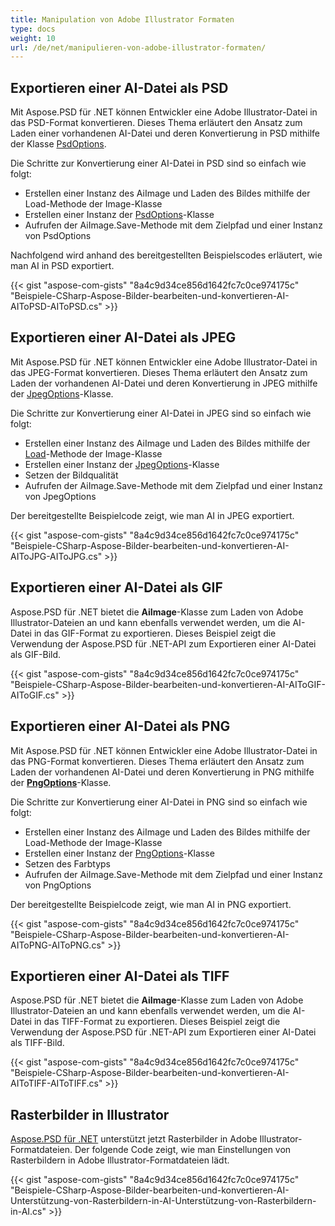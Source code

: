 ```yaml
---
title: Manipulation von Adobe Illustrator Formaten
type: docs
weight: 10
url: /de/net/manipulieren-von-adobe-illustrator-formaten/
---
```


## **Exportieren einer AI-Datei als PSD**
Mit Aspose.PSD für .NET können Entwickler eine Adobe Illustrator-Datei in das PSD-Format konvertieren. Dieses Thema erläutert den Ansatz zum Laden einer vorhandenen AI-Datei und deren Konvertierung in PSD mithilfe der Klasse [PsdOptions](https://reference.aspose.com/net/psd/aspose.psd.imageoptions/psdoptions).

Die Schritte zur Konvertierung einer AI-Datei in PSD sind so einfach wie folgt:

- Erstellen einer Instanz des AiImage und Laden des Bildes mithilfe der Load-Methode der Image-Klasse
- Erstellen einer Instanz der [PsdOptions](https://reference.aspose.com/net/psd/aspose.psd.imageoptions/psdoptions)-Klasse
- Aufrufen der AiImage.Save-Methode mit dem Zielpfad und einer Instanz von PsdOptions

Nachfolgend wird anhand des bereitgestellten Beispielscodes erläutert, wie man AI in PSD exportiert.


{{< gist "aspose-com-gists" "8a4c9d34ce856d1642fc7c0ce974175c" "Beispiele-CSharp-Aspose-Bilder-bearbeiten-und-konvertieren-AI-AIToPSD-AIToPSD.cs" >}}
## **Exportieren einer AI-Datei als JPEG**
Mit Aspose.PSD für .NET können Entwickler eine Adobe Illustrator-Datei in das JPEG-Format konvertieren. Dieses Thema erläutert den Ansatz zum Laden der vorhandenen AI-Datei und deren Konvertierung in JPEG mithilfe der [JpegOptions](https://reference.aspose.com/net/psd/aspose.psd.imageoptions/jpegoptions)-Klasse.

Die Schritte zur Konvertierung einer AI-Datei in JPEG sind so einfach wie folgt:

- Erstellen einer Instanz des AiImage und Laden des Bildes mithilfe der [Load](https://reference.aspose.com/psd/net/aspose.psd/image/methods/load/index)-Methode der Image-Klasse
- Erstellen einer Instanz der [JpegOptions](https://reference.aspose.com/net/psd/aspose.psd.imageoptions/jpegoptions)-Klasse
- Setzen der Bildqualität
- Aufrufen der AiImage.Save-Methode mit dem Zielpfad und einer Instanz von JpegOptions

Der bereitgestellte Beispielcode zeigt, wie man AI in JPEG exportiert.


{{< gist "aspose-com-gists" "8a4c9d34ce856d1642fc7c0ce974175c" "Beispiele-CSharp-Aspose-Bilder-bearbeiten-und-konvertieren-AI-AIToJPG-AIToJPG.cs" >}}
## **Exportieren einer AI-Datei als GIF**
Aspose.PSD für .NET bietet die **AiImage**-Klasse zum Laden von Adobe Illustrator-Dateien an und kann ebenfalls verwendet werden, um die AI-Datei in das GIF-Format zu exportieren. Dieses Beispiel zeigt die Verwendung der Aspose.PSD für .NET-API zum Exportieren einer AI-Datei als GIF-Bild.

{{< gist "aspose-com-gists" "8a4c9d34ce856d1642fc7c0ce974175c" "Beispiele-CSharp-Aspose-Bilder-bearbeiten-und-konvertieren-AI-AIToGIF-AIToGIF.cs" >}}
## **Exportieren einer AI-Datei als PNG**
Mit Aspose.PSD für .NET können Entwickler eine Adobe Illustrator-Datei in das PNG-Format konvertieren. Dieses Thema erläutert den Ansatz zum Laden der vorhandenen AI-Datei und deren Konvertierung in PNG mithilfe der [**PngOptions**](https://reference.aspose.com/net/psd/aspose.psd.imageoptions/pngoptions)-Klasse.

Die Schritte zur Konvertierung einer AI-Datei in PNG sind so einfach wie folgt:

- Erstellen einer Instanz des AiImage und Laden des Bildes mithilfe der Load-Methode der Image-Klasse
- Erstellen einer Instanz der [PngOptions](https://reference.aspose.com/net/psd/aspose.psd.imageoptions/pngoptions)-Klasse
- Setzen des Farbtyps
- Aufrufen der AiImage.Save-Methode mit dem Zielpfad und einer Instanz von PngOptions

Der bereitgestellte Beispielcode zeigt, wie man AI in PNG exportiert.


{{< gist "aspose-com-gists" "8a4c9d34ce856d1642fc7c0ce974175c" "Beispiele-CSharp-Aspose-Bilder-bearbeiten-und-konvertieren-AI-AIToPNG-AIToPNG.cs" >}}
## **Exportieren einer AI-Datei als TIFF**
Aspose.PSD für .NET bietet die **AiImage**-Klasse zum Laden von Adobe Illustrator-Dateien an und kann ebenfalls verwendet werden, um die AI-Datei in das TIFF-Format zu exportieren. Dieses Beispiel zeigt die Verwendung der Aspose.PSD für .NET-API zum Exportieren einer AI-Datei als TIFF-Bild.

{{< gist "aspose-com-gists" "8a4c9d34ce856d1642fc7c0ce974175c" "Beispiele-CSharp-Aspose-Bilder-bearbeiten-und-konvertieren-AI-AIToTIFF-AIToTIFF.cs" >}}
## **Rasterbilder in Illustrator**
[Aspose.PSD für .NET](https://products.aspose.com/psd/net) unterstützt jetzt Rasterbilder in Adobe Illustrator-Formatdateien. Der folgende Code zeigt, wie man Einstellungen von Rasterbildern in Adobe Illustrator-Formatdateien lädt.

{{< gist "aspose-com-gists" "8a4c9d34ce856d1642fc7c0ce974175c" "Beispiele-CSharp-Aspose-Bilder-bearbeiten-und-konvertieren-AI-Unterstützung-von-Rasterbildern-in-AI-Unterstützung-von-Rasterbildern-in-AI.cs" >}}

